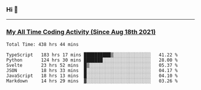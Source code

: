### Hi 🙂

---

### <a href="https://wakatime.com/@Eroxl">My All Time Coding Activity (Since Aug 18th 2021)</a>
<!--START_SECTION:waka-->

```text
Total Time: 438 hrs 44 mins

TypeScript   183 hrs 17 mins ██████████▒░░░░░░░░░░░░░░   41.22 %
Python       124 hrs 30 mins ███████░░░░░░░░░░░░░░░░░░   28.00 %
Svelte       23 hrs 52 mins  █▒░░░░░░░░░░░░░░░░░░░░░░░   05.37 %
JSON         18 hrs 33 mins  █░░░░░░░░░░░░░░░░░░░░░░░░   04.17 %
JavaScript   18 hrs 13 mins  █░░░░░░░░░░░░░░░░░░░░░░░░   04.10 %
Markdown     14 hrs 29 mins  ▓░░░░░░░░░░░░░░░░░░░░░░░░   03.26 %
```

<!--END_SECTION:waka-->
